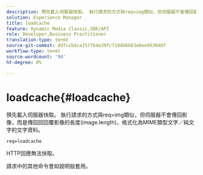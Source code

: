 ```yaml
---
description: 預先載入伺服器快取。 執行請求的方式與req=img類似，但伺服器不會傳回影像，而是傳回回回覆影像的長度(image.length)，格式化為MIME類型文字／純文字的文字資料。
solution: Experience Manager
title: loadcache
feature: Dynamic Media Classic,SDK/API
role: Developer,Business Practitioner
translation-type: tm+mt
source-git-commit: ddfccb4ca157764e39fc719d96b63e6ee95304bf
workflow-type: tm+mt
source-wordcount: '94'
ht-degree: 0%

---
```



# loadcache{#loadcache}

預先載入伺服器快取。 執行請求的方式與req=img類似，但伺服器不會傳回影像，而是傳回回回覆影像的長度(image.length)，格式化為MIME類型文字／純文字的文字資料。

`req=loadcache`

HTTP回應無法快取。

請求中的其他命令會如說明般套用。
